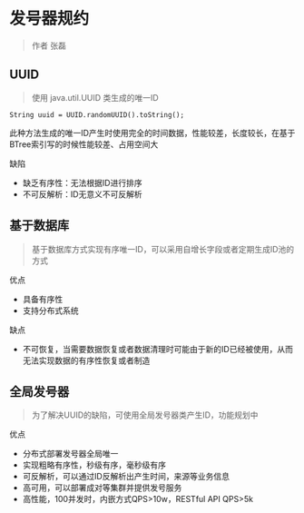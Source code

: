 # 发号器规约

> 作者 张磊

## UUID

> 使用 java.util.UUID 类生成的唯一ID

```
String uuid = UUID.randomUUID().toString();
```

此种方法生成的唯一ID产生时使用完全的时间数据，性能较差，长度较长，在基于BTree索引写的时候性能较差、占用空间大

缺陷

* 缺乏有序性：无法根据ID进行排序
* 不可反解析：ID无意义不可反解析

## 基于数据库

> 基于数据库方式实现有序唯一ID，可以采用自增长字段或者定期生成ID池的方式

优点

* 具备有序性
* 支持分布式系统

缺点

* 不可恢复，当需要数据恢复或者数据清理时可能由于新的ID已经被使用，从而无法实现数据的有序性恢复或者制造

## 全局发号器

> 为了解决UUID的缺陷，可使用全局发号器类产生ID，功能规划中

优点

* 分布式部署发号器全局唯一
* 实现粗略有序性，秒级有序，毫秒级有序
* 可反解析，可以通过ID反解析出产生时间，来源等业务信息
* 高可用，可以部署成对等集群并提供发号服务
* 高性能，100并发时，内嵌方式QPS>10w，RESTful API QPS>5k



 

 